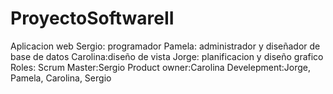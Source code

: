 # ProyectoSoftwareII
Aplicacion web
Sergio: programador
Pamela: administrador y diseñador de base de datos
Carolina:diseño de vista
Jorge: planificacion y diseño grafico
Roles:
Scrum Master:Sergio
Product owner:Carolina
Develepment:Jorge, Pamela, Carolina, Sergio

